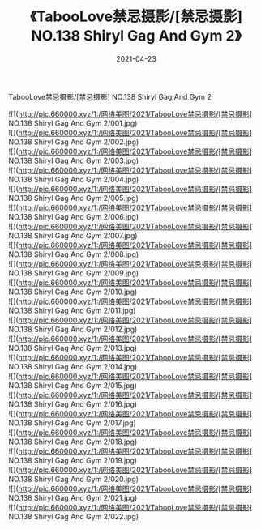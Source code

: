 ﻿---
layout: post
title:  《TabooLove禁忌摄影/[禁忌摄影] NO.138 Shiryl Gag And Gym 2》
date:   2021-04-23
img: http://pic.660000.xyz/1:/网络美图/2021/TabooLove禁忌摄影/[禁忌摄影] NO.138 Shiryl Gag And Gym 2/000.jpg
categories: [美女, 清纯, 唯美]
---

TabooLove禁忌摄影/[禁忌摄影] NO.138 Shiryl Gag And Gym 2

 ![](http://pic.660000.xyz/1:/网络美图/2021/TabooLove禁忌摄影/[禁忌摄影] NO.138 Shiryl Gag And Gym 2/001.jpg) <br>![](http://pic.660000.xyz/1:/网络美图/2021/TabooLove禁忌摄影/[禁忌摄影] NO.138 Shiryl Gag And Gym 2/002.jpg) <br>![](http://pic.660000.xyz/1:/网络美图/2021/TabooLove禁忌摄影/[禁忌摄影] NO.138 Shiryl Gag And Gym 2/003.jpg) <br>![](http://pic.660000.xyz/1:/网络美图/2021/TabooLove禁忌摄影/[禁忌摄影] NO.138 Shiryl Gag And Gym 2/004.jpg) <br>![](http://pic.660000.xyz/1:/网络美图/2021/TabooLove禁忌摄影/[禁忌摄影] NO.138 Shiryl Gag And Gym 2/005.jpg) <br>![](http://pic.660000.xyz/1:/网络美图/2021/TabooLove禁忌摄影/[禁忌摄影] NO.138 Shiryl Gag And Gym 2/006.jpg) <br>![](http://pic.660000.xyz/1:/网络美图/2021/TabooLove禁忌摄影/[禁忌摄影] NO.138 Shiryl Gag And Gym 2/007.jpg) <br>![](http://pic.660000.xyz/1:/网络美图/2021/TabooLove禁忌摄影/[禁忌摄影] NO.138 Shiryl Gag And Gym 2/008.jpg) <br>![](http://pic.660000.xyz/1:/网络美图/2021/TabooLove禁忌摄影/[禁忌摄影] NO.138 Shiryl Gag And Gym 2/009.jpg) <br>![](http://pic.660000.xyz/1:/网络美图/2021/TabooLove禁忌摄影/[禁忌摄影] NO.138 Shiryl Gag And Gym 2/010.jpg) <br>![](http://pic.660000.xyz/1:/网络美图/2021/TabooLove禁忌摄影/[禁忌摄影] NO.138 Shiryl Gag And Gym 2/011.jpg) <br>![](http://pic.660000.xyz/1:/网络美图/2021/TabooLove禁忌摄影/[禁忌摄影] NO.138 Shiryl Gag And Gym 2/012.jpg) <br>![](http://pic.660000.xyz/1:/网络美图/2021/TabooLove禁忌摄影/[禁忌摄影] NO.138 Shiryl Gag And Gym 2/013.jpg) <br>![](http://pic.660000.xyz/1:/网络美图/2021/TabooLove禁忌摄影/[禁忌摄影] NO.138 Shiryl Gag And Gym 2/014.jpg) <br>![](http://pic.660000.xyz/1:/网络美图/2021/TabooLove禁忌摄影/[禁忌摄影] NO.138 Shiryl Gag And Gym 2/015.jpg) <br>![](http://pic.660000.xyz/1:/网络美图/2021/TabooLove禁忌摄影/[禁忌摄影] NO.138 Shiryl Gag And Gym 2/016.jpg) <br>![](http://pic.660000.xyz/1:/网络美图/2021/TabooLove禁忌摄影/[禁忌摄影] NO.138 Shiryl Gag And Gym 2/017.jpg) <br>![](http://pic.660000.xyz/1:/网络美图/2021/TabooLove禁忌摄影/[禁忌摄影] NO.138 Shiryl Gag And Gym 2/018.jpg) <br>![](http://pic.660000.xyz/1:/网络美图/2021/TabooLove禁忌摄影/[禁忌摄影] NO.138 Shiryl Gag And Gym 2/019.jpg) <br>![](http://pic.660000.xyz/1:/网络美图/2021/TabooLove禁忌摄影/[禁忌摄影] NO.138 Shiryl Gag And Gym 2/020.jpg) <br>![](http://pic.660000.xyz/1:/网络美图/2021/TabooLove禁忌摄影/[禁忌摄影] NO.138 Shiryl Gag And Gym 2/021.jpg) <br>![](http://pic.660000.xyz/1:/网络美图/2021/TabooLove禁忌摄影/[禁忌摄影] NO.138 Shiryl Gag And Gym 2/022.jpg) <br>